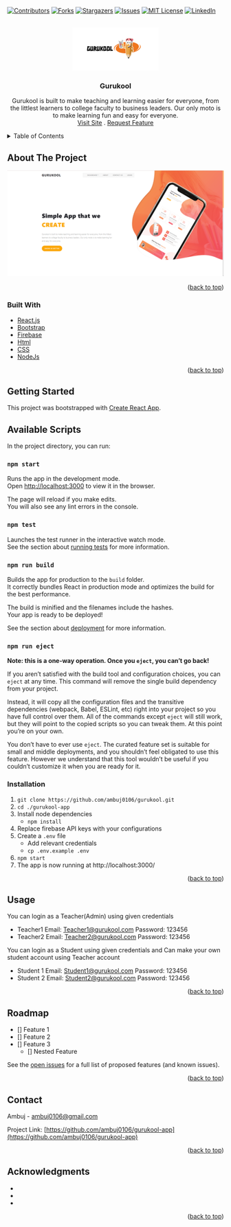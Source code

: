 <div id="top"></div>

[![Contributors][contributors-shield]][contributors-url]
[![Forks][forks-shield]][forks-url]
[![Stargazers][stars-shield]][stars-url]
[![Issues][issues-shield]][issues-url]
[![MIT License][license-shield]][license-url]
[![LinkedIn][linkedin-shield]][linkedin-url]

<!-- PROJECT LOGO -->
<br />
<div align="center">
  <a href="https://github.com/ambuj0106/gurukool-app">
    <img src="./images/GurukoolLogo.png" alt="Logo" width="200" height="100">
  </a>

<h3 align="center">Gurukool</h3>

  <p align="center">
    Gurukool is built to make teaching and learning easier for everyone, from the littlest learners to college faculty to business leaders. Our only moto is to make learning fun and easy for everyone.
    <br />
    <a href="https://gurukool-407e9.web.app/">Visit Site</a>
    .
    <a href="https://github.com/ambuj0106/gurukool-app/issues">Request Feature</a>
  </p>
</div>

<!-- TABLE OF CONTENTS -->
<details>
  <summary>Table of Contents</summary>
  <ol>
    <li>
      <a href="#about-the-project">About The Project</a>
      <ul>
        <li><a href="#built-with">Built With</a></li>
      </ul>
    </li>
    <li>
      <a href="#getting-started">Getting Started</a>
      <ul>
        <li><a href="#prerequisites">Prerequisites</a></li>
        <li><a href="#installation">Installation</a></li>
      </ul>
    </li>
    <li><a href="#usage">Usage</a></li>
    <li><a href="#roadmap">Roadmap</a></li>
    <li><a href="#contributing">Contributing</a></li>
    <li><a href="#license">License</a></li>
    <li><a href="#contact">Contact</a></li>
    <li><a href="#acknowledgments">Acknowledgments</a></li>
  </ol>
</details>

<!-- ABOUT THE PROJECT -->

## About The Project

[![Gurukool][product-screenshot]](https://gurukool-407e9.web.app/)

<p align="right">(<a href="#top">back to top</a>)</p>

### Built With

- [React.js](https://reactjs.org/)
- [Bootstrap](https://getbootstrap.com)
- [Firebase](https://firebase.google.com/)
- [Html](https://developer.mozilla.org/en-US/docs/Web/HTML)
- [CSS](https://en.wikipedia.org/wiki/CSS)
- [NodeJs](https://nodejs.org/)

<p align="right">(<a href="#top">back to top</a>)</p>

<!-- GETTING STARTED -->

## Getting Started

This project was bootstrapped with [Create React App](https://github.com/facebook/create-react-app).

## Available Scripts

In the project directory, you can run:

### `npm start`

Runs the app in the development mode.\
Open [http://localhost:3000](http://localhost:3000) to view it in the browser.

The page will reload if you make edits.\
You will also see any lint errors in the console.

### `npm test`

Launches the test runner in the interactive watch mode.\
See the section about [running tests](https://facebook.github.io/create-react-app/docs/running-tests) for more information.

### `npm run build`

Builds the app for production to the `build` folder.\
It correctly bundles React in production mode and optimizes the build for the best performance.

The build is minified and the filenames include the hashes.\
Your app is ready to be deployed!

See the section about [deployment](https://facebook.github.io/create-react-app/docs/deployment) for more information.

### `npm run eject`

**Note: this is a one-way operation. Once you `eject`, you can’t go back!**

If you aren’t satisfied with the build tool and configuration choices, you can `eject` at any time. This command will remove the single build dependency from your project.

Instead, it will copy all the configuration files and the transitive dependencies (webpack, Babel, ESLint, etc) right into your project so you have full control over them. All of the commands except `eject` will still work, but they will point to the copied scripts so you can tweak them. At this point you’re on your own.

You don’t have to ever use `eject`. The curated feature set is suitable for small and middle deployments, and you shouldn’t feel obligated to use this feature. However we understand that this tool wouldn’t be useful if you couldn’t customize it when you are ready for it.

### Installation

1. `git clone https://github.com/ambuj0106/gurukool.git`
2. `cd ./gurukool-app`
3. Install node dependencies
   - `npm install`
4. Replace firebase API keys with your configurations
5. Create a `.env` file
   - Add relevant credentials
   - `cp .env.example .env`
6. `npm start`
7. The app is now running at http://localhost:3000/

<p align="right">(<a href="#top">back to top</a>)</p>

<!-- USAGE EXAMPLES -->

## Usage

You can login as a Teacher(Admin) using given credentials

- Teacher1
  Email: Teacher1@gurukool.com
  Password: 123456
- Teacher2
  Email: Teacher2@gurukool.com
  Password: 123456

You can login as a Student using given credentials and Can make your own student account using Teacher account

- Student 1
  Email: Student1@gurukool.com
  Password: 123456
- Student 2
  Email: Student2@gurukool.com
  Password: 123456

<p align="right">(<a href="#top">back to top</a>)</p>

<!-- ROADMAP -->

## Roadmap

- [] Feature 1
- [] Feature 2
- [] Feature 3
  - [] Nested Feature

See the [open issues](https://github.com/ambuj0106/gurukool-app/issues) for a full list of proposed features (and known issues).

<p align="right">(<a href="#top">back to top</a>)</p>

<!-- CONTACT -->

## Contact

Ambuj - ambuj0106@gmail.com

Project Link: [https://github.com/ambuj0106/gurukool-app](https://github.com/ambuj0106/gurukool-app)

<p align="right">(<a href="#top">back to top</a>)</p>

<!-- ACKNOWLEDGMENTS -->

## Acknowledgments

- []()
- []()
- []()

<p align="right">(<a href="#top">back to top</a>)</p>

<!-- MARKDOWN LINKS & IMAGES -->
<!-- https://www.markdownguide.org/basic-syntax/#reference-style-links -->

[contributors-shield]: https://img.shields.io/github/contributors/ambuj0106/gurukool-app.svg?style=for-the-badge
[contributors-url]: https://github.com/ambuj0106/gurukool-app/graphs/contributors
[forks-shield]: https://img.shields.io/github/forks/ambuj0106/gurukool-app.svg?style=for-the-badge
[forks-url]: https://github.com/ambuj0106/gurukool-app/network/members
[stars-shield]: https://img.shields.io/github/stars/ambuj0106/gurukool-app.svg?style=for-the-badge
[stars-url]: https://github.com/ambuj0106/gurukool-app/stargazers
[issues-shield]: https://img.shields.io/github/issues/ambuj0106/gurukool-app.svg?style=for-the-badge
[issues-url]: https://github.com/ambuj0106/gurukool-app/issues
[license-shield]: https://img.shields.io/github/license/ambuj0106/gurukool-app.svg?style=for-the-badge
[license-url]: https://github.com/ambuj0106/gurukool-app/blob/master/LICENSE.txt
[linkedin-shield]: https://img.shields.io/badge/-LinkedIn-black.svg?style=for-the-badge&logo=linkedin&colorB=555
[linkedin-url]: https://linkedin.com/in/ambuj00
[product-screenshot]: images/hp1.png
